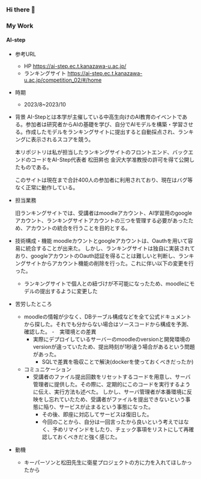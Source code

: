 ### Hi there 👋

### My Work

####  AI-step
- 参考URL
	-  HP https://ai-step.ec.t.kanazawa-u.ac.jp/
	- ランキングサイト https://ai-step.ec.t.kanazawa-u.ac.jp/competition_02/#/home
- 時期
	- 2023/8~2023/10
- 背景
	AI-Stepとは本学が主催している中高生向けのAI教育のイベントである。参加者は研究者からAIの基礎を学び、自分でAIモデルを構築・学習させる。作成したモデルをランキングサイトに提出すると自動採点され、ランキングに表示されるスコアを競う。

	本リポジトリは私が担当したランキングサイトのフロントエンド、バックエンドのコードをAI-Step代表者 松田昇也 金沢大学准教授の許可を得て公開したものである。

	このサイトは現在まで合計400人の参加者に利用されており、現在はバグ等なく正常に動作している。

- 担当業務
	
	旧ランキングサイトでは、受講者はmoodleアカウント、AI学習用のgoogleアカウント、ランキングサイトアカウントの三つを管理する必要があったため、アカウントの統合を行うことを目的とする。
	<!-- 受講生は学習用webサイト作成ツールmoodleで作られたサイトでAIの基礎について学習し、作成したモデルをアップロードする。その後、モデルの精度を採点＆ランキングサイトDBに保存する。これによりmoodleとランキングサイトの同期を行う。-->
- 技術構成・機能
	moodleカウントとgoogleアカウントは、Oauthを用いて容易に統合することが出来た。
	しかし、ランキングサイトは独自に実装されており、googleアカウントのOauth認証を得ることは難しいと判断し、ランキングサイトからアカウント機能の削除を行った。これに伴い以下の変更を行った。
	- ランキングサイトで個人との紐づけが不可能になったため、moodleにモデルの提出するように変更した

- 苦労したところ　
	- moodleの情報が少なく、DBテーブル構成などを全て公式ドキュメントから探した。それでも分からない場合はソースコードから構成を予測、確認した。
	-　実環境との差異
		- 実際にデプロイしているサーバーのmoodleのversionと開発環境のversionが違っていたため、提出時刻が1秒違う場合があるという問題があった。
			- SQLで差異を吸収ことで解決(dockerを使っておくべきだったか)
	- コミュニケーション
		- 受講者のファイル提出回数をリセットするコードを用意し、サーバ管理者に提供した。その際に、定期的にこのコードを実行するように伝え、実行方法も述べた。	しかし、サーバ管理者が本番環境に反映をし忘れていたため、受講者がファイルを提出できないという事態に陥り、サービスが止まるという事態になった。
			- その後、即座に対応してサービスは復旧した。
			- 今回のことから、自分は一回言ったから良いという考えではなく、予めリマインドをしたり、チェック事項をリストにして再確認しておくべきだと強く感じた。 
- 動機
	- キーパーソンと松田先生に衛星プロジェクトの方に力を入れてほしかったから

